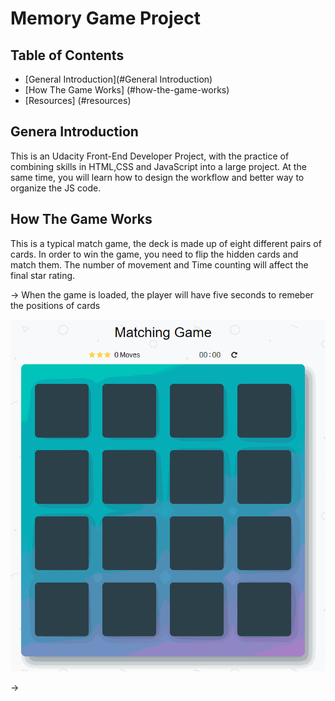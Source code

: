 # Memory Game Project

## Table of Contents

* [General Introduction](#General Introduction) 
* [How The Game Works] (#how-the-game-works)
* [Resources] (#resources)


## Genera Introduction 

This is an Udacity Front-End Developer Project, with the practice of combining skills in HTML,CSS and JavaScript into a large project. At the same time, you will learn how to design the workflow and better way to organize the JS code. 

## How The Game Works 

This is a typical match game, the deck is made up of eight different pairs of cards. In order to win the game, you need to flip the hidden cards and match them. The number of movement and Time counting will affect the final star rating. 

-> When the game is loaded, the player will have five seconds to remeber the positions of cards

<img src = "img/memoryCards.gif" alt="memory">

->